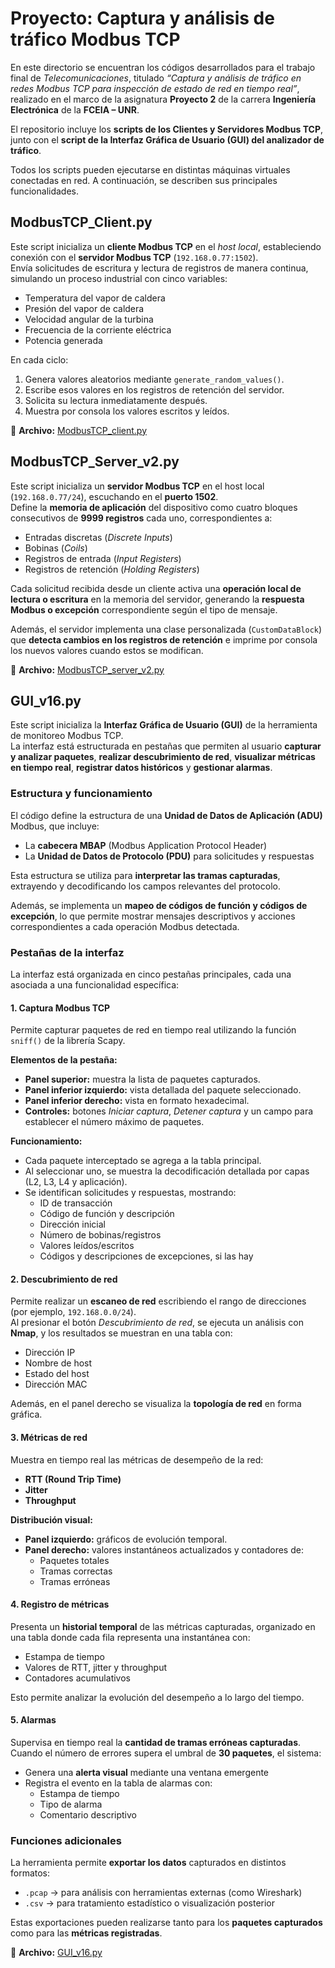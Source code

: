 # Proyecto: Captura y análisis de tráfico Modbus TCP

En este directorio se encuentran los códigos desarrollados para el trabajo final de *Telecomunicaciones*, titulado *“Captura y análisis de tráfico en redes Modbus TCP para inspección de estado de red en tiempo real”*, realizado en el marco de la asignatura **Proyecto 2** de la carrera **Ingeniería Electrónica** de la **FCEIA – UNR**.

El repositorio incluye los **scripts de los Clientes y Servidores Modbus TCP**, junto con el **script de la Interfaz Gráfica de Usuario (GUI) del analizador de tráfico**.

Todos los scripts pueden ejecutarse en distintas máquinas virtuales conectadas en red. A continuación, se describen sus principales funcionalidades.


## ModbusTCP_Client.py

Este script inicializa un **cliente Modbus TCP** en el *host local*, estableciendo conexión con el **servidor Modbus TCP** (`192.168.0.77:1502`).  
Envía solicitudes de escritura y lectura de registros de manera continua, simulando un proceso industrial con cinco variables:

- Temperatura del vapor de caldera  
- Presión del vapor de caldera  
- Velocidad angular de la turbina  
- Frecuencia de la corriente eléctrica  
- Potencia generada  

En cada ciclo:
1. Genera valores aleatorios mediante `generate_random_values()`.  
2. Escribe esos valores en los registros de retención del servidor.  
3. Solicita su lectura inmediatamente después.  
4. Muestra por consola los valores escritos y leídos.

📄 **Archivo:** [ModbusTCP_client.py](./ModbusTCP_client.py)


## ModbusTCP_Server_v2.py

Este script inicializa un **servidor Modbus TCP** en el host local (`192.168.0.77/24`), escuchando en el **puerto 1502**.  
Define la **memoria de aplicación** del dispositivo como cuatro bloques consecutivos de **9999 registros** cada uno, correspondientes a:

- Entradas discretas (*Discrete Inputs*)
- Bobinas (*Coils*)
- Registros de entrada (*Input Registers*)
- Registros de retención (*Holding Registers*)

Cada solicitud recibida desde un cliente activa una **operación local de lectura o escritura** en la memoria del servidor, generando la **respuesta Modbus o excepción** correspondiente según el tipo de mensaje.  

Además, el servidor implementa una clase personalizada (`CustomDataBlock`) que **detecta cambios en los registros de retención** e imprime por consola los nuevos valores cuando estos se modifican.

📄 **Archivo:** [ModbusTCP_server_v2.py](./ModbusTCP_server_v2.py)


## GUI_v16.py

Este script inicializa la **Interfaz Gráfica de Usuario (GUI)** de la herramienta de monitoreo Modbus TCP.  
La interfaz está estructurada en pestañas que permiten al usuario **capturar y analizar paquetes**, **realizar descubrimiento de red**, **visualizar métricas en tiempo real**, **registrar datos históricos** y **gestionar alarmas**.


### Estructura y funcionamiento

El código define la estructura de una **Unidad de Datos de Aplicación (ADU)** Modbus, que incluye:
- La **cabecera MBAP** (Modbus Application Protocol Header)  
- La **Unidad de Datos de Protocolo (PDU)** para solicitudes y respuestas  

Esta estructura se utiliza para **interpretar las tramas capturadas**, extrayendo y decodificando los campos relevantes del protocolo.

Además, se implementa un **mapeo de códigos de función y códigos de excepción**, lo que permite mostrar mensajes descriptivos y acciones correspondientes a cada operación Modbus detectada.


### Pestañas de la interfaz

La interfaz está organizada en cinco pestañas principales, cada una asociada a una funcionalidad específica:


#### 1. Captura Modbus TCP

Permite capturar paquetes de red en tiempo real utilizando la función `sniff()` de la librería Scapy.

**Elementos de la pestaña:**
- **Panel superior:** muestra la lista de paquetes capturados.  
- **Panel inferior izquierdo:** vista detallada del paquete seleccionado.  
- **Panel inferior derecho:** vista en formato hexadecimal.  
- **Controles:** botones *Iniciar captura*, *Detener captura* y un campo para establecer el número máximo de paquetes.

**Funcionamiento:**
- Cada paquete interceptado se agrega a la tabla principal.  
- Al seleccionar uno, se muestra la decodificación detallada por capas (L2, L3, L4 y aplicación).  
- Se identifican solicitudes y respuestas, mostrando:
  - ID de transacción  
  - Código de función y descripción  
  - Dirección inicial  
  - Número de bobinas/registros  
  - Valores leídos/escritos  
  - Códigos y descripciones de excepciones, si las hay  


#### 2. Descubrimiento de red

Permite realizar un **escaneo de red** escribiendo el rango de direcciones (por ejemplo, `192.168.0.0/24`).  
Al presionar el botón *Descubrimiento de red*, se ejecuta un análisis con **Nmap**, y los resultados se muestran en una tabla con:

- Dirección IP  
- Nombre de host  
- Estado del host  
- Dirección MAC  

Además, en el panel derecho se visualiza la **topología de red** en forma gráfica.


#### 3. Métricas de red

Muestra en tiempo real las métricas de desempeño de la red:

- **RTT (Round Trip Time)**  
- **Jitter**  
- **Throughput**

**Distribución visual:**
- **Panel izquierdo:** gráficos de evolución temporal.  
- **Panel derecho:** valores instantáneos actualizados y contadores de:
  - Paquetes totales  
  - Tramas correctas  
  - Tramas erróneas  


#### 4. Registro de métricas

Presenta un **historial temporal** de las métricas capturadas, organizado en una tabla donde cada fila representa una instantánea con:
- Estampa de tiempo  
- Valores de RTT, jitter y throughput  
- Contadores acumulativos  

Esto permite analizar la evolución del desempeño a lo largo del tiempo.


#### 5. Alarmas

Supervisa en tiempo real la **cantidad de tramas erróneas capturadas**.  
Cuando el número de errores supera el umbral de **30 paquetes**, el sistema:

- Genera una **alerta visual** mediante una ventana emergente  
- Registra el evento en la tabla de alarmas con:
  - Estampa de tiempo  
  - Tipo de alarma  
  - Comentario descriptivo  


### Funciones adicionales

La herramienta permite **exportar los datos** capturados en distintos formatos:

- `.pcap` → para análisis con herramientas externas (como Wireshark)  
- `.csv` → para tratamiento estadístico o visualización posterior  

Estas exportaciones pueden realizarse tanto para los **paquetes capturados** como para las **métricas registradas**.


📄 **Archivo:** [GUI_v16.py](./GUI_v16.py)





